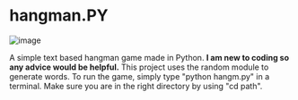 # hangman.PY
![image](https://github.com/thoughttrash/hangman.PY/assets/88675136/350b838a-3c7b-4596-8351-0f9c0317d395)


A simple text based hangman game made in Python. 
**I am new to coding so any advice would be helpful.**
This project uses the random module to generate words.
To run the game, simply type "python hangm.py" in a terminal. 
Make sure you are in the right directory by using "cd path".
